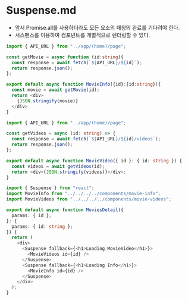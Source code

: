 # Suspense.md

- 앞서 Promise.all를 사용하더라도 모든 요소의 패칭의 완료를 기다려야 한다.
- 서스펜스를 이용하여 컴포넌트를 개별적으로 렌더링할 수 있다.

``` ts | /components/movieInfo.tsx
import { API_URL } from "../app/(home)/page";

const getMovie = async function (id:string){
  const response = await fetch(`${API_URL}/${id}`);
  return response.json();
};

export default async function MovieInfo({id}:{id:string}){
  const movie = await getMovie(id);
  return <div>
    {JSON.stringify(movie)}
  </div>
}
```

``` ts | /components/movieVideo.tsx
import { API_URL } from "../app/(home)/page";

const getVideos = async (id: string) => {
  const response = await fetch(`${API_URL}/${id}/videos`);
  return response.json();
};

export default async function MovieVideo({ id }: { id: string }) {
  const videos = await getVideos(id);
  return <div>{JSON.stringify(videos)}</div>;
}

```

```typescript | /app/movies/movie/[id]/page.tsx
import { Suspense } from "react";
import MovieInfo from "../../../../components/movie-info";
import MovieVideos from "../../../../components/movie-videos";

export default async function MoviesDetail({
  params: { id },
}: {
  params: { id: string };
}) {
  return (
    <div>
      <Suspense fallback={<h1>Loading MovieVideo</h1>}>
        <MovieVideos id={id} />
      </Suspense>
      <Suspense fallback={<h1>Loading Info</h1>}>
        <MovieInfo id={id} />
      </Suspense>
    </div>
  );
}
```
